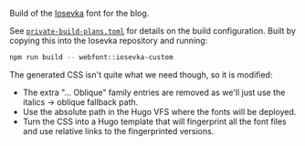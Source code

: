 Build of the [Iosevka](https://typeof.net/Iosevka/) font for the blog.

See [`private-build-plans.toml`](private-build-plans.toml) for details on the
build configuration. Built by copying this into the Iosevka repository and
running:

```sh
npm run build -- webfont::iosevka-custom
```

The generated CSS isn't quite what we need though, so it is modified:

- The extra "... Oblique" family entries are removed as we'll just use the
  italics -> oblique fallback path.
- Use the absolute path in the Hugo VFS where the fonts will be deployed.
- Turn the CSS into a Hugo template that will fingerprint all the font files and
  use relative links to the fingerprinted versions.
